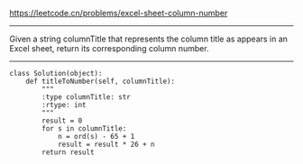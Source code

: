 https://leetcode.cn/problems/excel-sheet-column-number
***
Given a string columnTitle that represents the column title as appears in an Excel sheet, return its corresponding column number.
***
```
class Solution(object):
    def titleToNumber(self, columnTitle):
        """
        :type columnTitle: str
        :rtype: int
        """
        result = 0
        for s in columnTitle:
            n = ord(s) - 65 + 1
            result = result * 26 + n 
        return result
